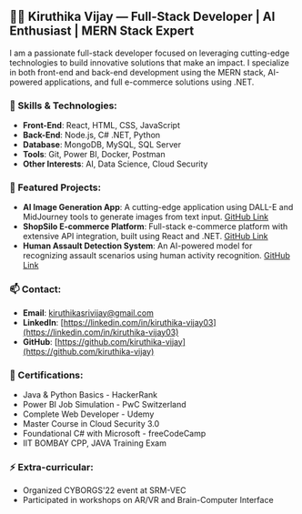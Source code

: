 ## 👩‍💻 Kiruthika Vijay — Full-Stack Developer | AI Enthusiast | MERN Stack Expert

I am a passionate full-stack developer focused on leveraging cutting-edge technologies to build innovative solutions that make an impact. I specialize in both front-end and back-end development using the MERN stack, AI-powered applications, and full e-commerce solutions using .NET.

### 🚀 Skills & Technologies:
- **Front-End**: React, HTML, CSS, JavaScript
- **Back-End**: Node.js, C# .NET, Python
- **Database**: MongoDB, MySQL, SQL Server
- **Tools**: Git, Power BI, Docker, Postman
- **Other Interests**: AI, Data Science, Cloud Security

### 🌟 Featured Projects:
- **AI Image Generation App**: A cutting-edge application using DALL-E and MidJourney tools to generate images from text input. [GitHub Link](https://github.com/kiruthika-vijay/Dall-E-2.0--MERN-AI)
- **ShopSilo E-commerce Platform**: Full-stack e-commerce platform with extensive API integration, built using React and .NET. [GitHub Link](https://github.com/kiruthika-vijay/ShopSiloApp)
- **Human Assault Detection System**: An AI-powered model for recognizing assault scenarios using human activity recognition. [GitHub Link](https://github.com/kiruthika-vijay/Human-Assault-Recognition-using-Human-Activity-Information-System-with-AI)

### 📫 Contact:
- **Email**: kiruthikasrivijay@gmail.com
- **LinkedIn**: [https://linkedin.com/in/kiruthika-vijay03](https://linkedin.com/in/kiruthika-vijay03)
- **GitHub**: [https://github.com/kiruthika-vijay](https://github.com/kiruthika-vijay)

### 🏅 Certifications:
- Java & Python Basics - HackerRank
- Power BI Job Simulation - PwC Switzerland
- Complete Web Developer - Udemy
- Master Course in Cloud Security 3.0
- Foundational C# with Microsoft - freeCodeCamp
- IIT BOMBAY CPP, JAVA Training Exam

### ⚡ Extra-curricular:
- Organized CYBORGS'22 event at SRM-VEC
- Participated in workshops on AR/VR and Brain-Computer Interface

